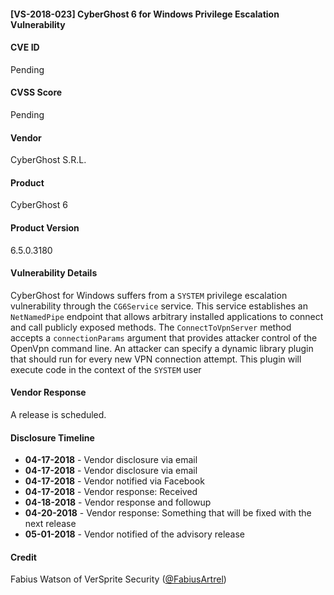 #### [VS-2018-023] CyberGhost 6 for Windows Privilege Escalation Vulnerability
  		  
#### CVE ID		
Pending

#### CVSS Score		
Pending
		
#### Vendor		
CyberGhost S.R.L.
		
#### Product		
CyberGhost 6

#### Product Version
6.5.0.3180
		
#### Vulnerability Details
		
CyberGhost for Windows suffers from a `SYSTEM` privilege escalation vulnerability through the `CG6Service` service. This service establishes an `NetNamedPipe` endpoint that allows arbitrary installed applications to connect and call publicly exposed methods. The `ConnectToVpnServer` method accepts a `connectionParams` argument that provides attacker control of the OpenVpn command line. An attacker can specify a dynamic library plugin that should run for every new VPN connection attempt. This plugin will execute code in the context of the `SYSTEM` user	
 		
#### Vendor Response		
A release is scheduled.
  		
#### Disclosure Timeline		
 		
* **04-17-2018** - Vendor disclosure via email		 		
* **04-17-2018** - Vendor disclosure via email		
* **04-17-2018** - Vendor notified via Facebook		
* **04-17-2018** - Vendor response: Received
* **04-18-2018** - Vendor response and followup
* **04-20-2018** - Vendor response: Something that will be fixed with the next release
* **05-01-2018** - Vendor notified of the advisory release	
 		
#### Credit		
Fabius Watson of VerSprite Security
([@FabiusArtrel](https://twitter.com/FabiusArtrel))
